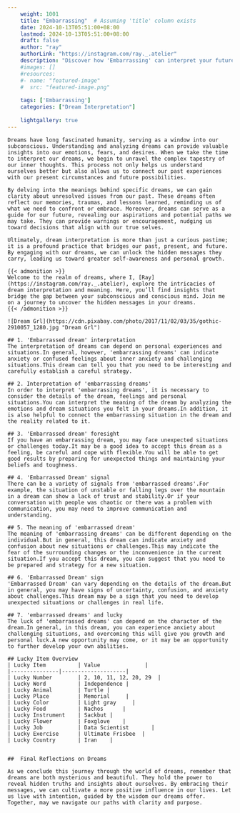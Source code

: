 ```yaml
---
    weight: 1001
    title: "Embarrassing"  # Assuming 'title' column exists
    date: 2024-10-13T05:51:00+08:00
    lastmod: 2024-10-13T05:51:00+08:00
    draft: false
    author: "ray"
    authorLink: "https://instagram.com/ray._.atelier"
    description: "Discover how 'Embarrassing' can interpret your future and uncover its significant meanings in your life."
    #images: []
    #resources:
    #- name: "featured-image"
    #  src: "featured-image.png"
    
    tags: ['Embarrassing']
    categories: ["Dream Interpretation"]
    
    lightgallery: true
---
```

    
    Dreams have long fascinated humanity, serving as a window into our subconscious. Understanding and analyzing dreams can provide valuable insights into our emotions, fears, and desires. When we take the time to interpret our dreams, we begin to unravel the complex tapestry of our inner thoughts. This process not only helps us understand ourselves better but also allows us to connect our past experiences with our present circumstances and future possibilities.
    
    By delving into the meanings behind specific dreams, we can gain clarity about unresolved issues from our past. These dreams often reflect our memories, traumas, and lessons learned, reminding us of what we need to confront or embrace. Moreover, dreams can serve as a guide for our future, revealing our aspirations and potential paths we may take. They can provide warnings or encouragement, nudging us toward decisions that align with our true selves.
    
    Ultimately, dream interpretation is more than just a curious pastime; it is a profound practice that bridges our past, present, and future. By engaging with our dreams, we can unlock the hidden messages they carry, leading us toward greater self-awareness and personal growth.
    
    {{< admonition >}}
    Welcome to the realm of dreams, where I, [Ray](https://instagram.com/ray._.atelier), explore the intricacies of dream interpretation and meaning. Here, you’ll find insights that bridge the gap between your subconscious and conscious mind. Join me on a journey to uncover the hidden messages in your dreams.
    {{< /admonition >}}
    
    ![Dream Grl](https://cdn.pixabay.com/photo/2017/11/02/03/35/gothic-2910057_1280.jpg "Dream Grl")
    
    ## 1. 'Embarrassed dream' interpretation
    The interpretation of dreams can depend on personal experiences and situations.In general, however, 'embarrassing dreams' can indicate anxiety or confused feelings about inner anxiety and challenging situations.This dream can tell you that you need to be interesting and carefully establish a careful strategy.
    
    ## 2. Interpretation of 'embarrassing dreams'
    In order to interpret 'embarrassing dreams', it is necessary to consider the details of the dream, feelings and personal situations.You can interpret the meaning of the dream by analyzing the emotions and dream situations you felt in your dreams.In addition, it is also helpful to connect the embarrassing situation in the dream and the reality related to it.
    
    ## 3. 'Embarrassed dream' foresight
    If you have an embarrassing dream, you may face unexpected situations or challenges today.It may be a good idea to accept this dream as a feeling, be careful and cope with flexible.You will be able to get good results by preparing for unexpected things and maintaining your beliefs and toughness.
    
    ## 4. 'Embarrassed Dream' signal
    There can be a variety of signals from 'embarrassed dreams'.For example, the situation of unstable or falling legs over the mountain in a dream can show a lack of trust and stability.Or if your conversation with people was chaotic or there was a problem with communication, you may need to improve communication and understanding.
    
    ## 5. The meaning of 'embarrassed dream'
    The meaning of 'embarrassing dreams' can be different depending on the individual.But in general, this dream can indicate anxiety and confusion about new situations or challenges.This may indicate the fear of the surrounding changes or the inconvenience in the current situation.If you accept this dream, you can suggest that you need to be prepared and strategy for a new situation.
    
    ## 6. 'Embarrassed Dream' sign
    'Embarrassed Dream' can vary depending on the details of the dream.But in general, you may have signs of uncertainty, confusion, and anxiety about challenges.This dream may be a sign that you need to develop unexpected situations or challenges in real life.
    
    ## 7. 'embarrassed dreams' and lucky
    The luck of 'embarrassed dreams' can depend on the character of the dream.In general, in this dream, you can experience anxiety about challenging situations, and overcoming this will give you growth and personal luck.A new opportunity may come, or it may be an opportunity to further develop your own abilities.
    
    ## Lucky Item Overview
    | Lucky Item          | Value              |
    |---------------|--------------------|
    | Lucky Number        | 2, 10, 11, 12, 20, 29  |
    | Lucky Word          | Independence |
    | Lucky Animal        | Turtle |
    | Lucky Place         | Memorial     |
    | Lucky Color         | Light gray     |
    | Lucky Food          | Nachos      |
    | Lucky Instrument    | Sackbut |
    | Lucky Flower        | Foxglove    |
    | Lucky Job           | Data Scientist       |
    | Lucky Exercise      | Ultimate Frisbee  |
    | Lucky Country       | Iran    |
    
    
    ##  Final Reflections on Dreams
    
    As we conclude this journey through the world of dreams, remember that dreams are both mysterious and beautiful. They hold the power to reveal hidden truths and insights about ourselves. By embracing their messages, we can cultivate a more positive influence in our lives. Let us live with intention, guided by the wisdom our dreams offer. Together, may we navigate our paths with clarity and purpose.
    